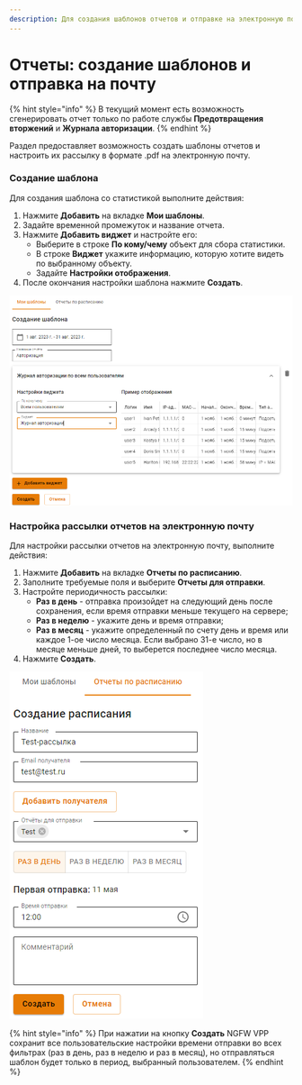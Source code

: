 ```yaml
---
description: Для создания шаблонов отчетов и отправке на электронную почту, перейдите в раздел Отчеты и журналы -> Конструктор отчетов.
---
```


# Отчеты: создание шаблонов и отправка на почту

{% hint style="info" %}
В текущий момент есть возможность сгенерировать отчет только по работе службы **Предотвращения вторжений** и **Журнала авторизации**.
{% endhint %}

Раздел предоставляет возможность создать шаблоны отчетов и настроить их рассылку в формате .pdf на электронную почту.

### Создание шаблона

Для создания шаблона со статистикой выполните действия:
1. Нажмите **Добавить** на вкладке **Мои шаблоны**.
2. Задайте временной промежуток и название отчета.
3. Нажмите **Добавить виджет** и настройте его: 
   * Выберите в строке **По кому/чему** объект для сбора статистики.
   * В строке **Виджет** укажите информацию, которую хотите видеть по выбранному объекту.
   * Задайте **Настройки отображения**.
4. После окончания настройки шаблона нажмите **Создать**.

![](/.gitbook/assets/report-designer.png)

### Настройка рассылки отчетов на электронную почту

Для настройки рассылки отчетов на электронную почту, выполните действия:
1. Нажмите **Добавить** на вкладке **Отчеты по расписанию**.
2. Заполните требуемые поля и выберите **Отчеты для отправки**.
3. Настройте периодичность рассылки:
   * **Раз в день** - отправка произойдет на следующий день после сохранения, если время отправки меньше текущего на сервере;
   * **Раз в неделю** - укажите день и время отправки;
   * **Раз в месяц** - укажите определенный по счету день и время или каждое 1-ое число месяца. Если выбрано 31-е число, но в месяце меньше дней, то выберется последнее число месяца.
4. Нажмите **Создать**.

![](/.gitbook/assets/report-designer1.png)

{% hint style="info" %}
При нажатии на кнопку **Создать** NGFW VPP сохранит все пользовательские настройки времени отправки во всех фильтрах (раз в день, раз в неделю и раз в месяц), но отправляться шаблон будет только в период, выбранный пользователем.
{% endhint %}
